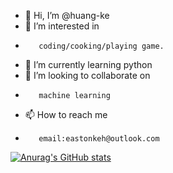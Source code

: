 - 👋 Hi, I’m @huang-ke
- 👀 I’m interested in 
-        coding/cooking/playing game.
- 🌱 I’m currently learning python
- 💞️ I’m looking to collaborate on
-        machine learning
- 📫 How to reach me  
-        email:eastonkeh@outlook.com
  
<!---
huang-ke/huang-ke is a ✨ special ✨ repository because its `README.md` (this file) appears on your GitHub profile.
You can click the Preview link to take a look at your changes.
--->
[![Anurag's GitHub stats](https://github-readme-stats.vercel.app/api?username=huang-ke)](https://github.com/anuraghazra/github-readme-stats)
